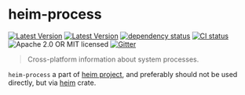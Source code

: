 # heim-process

[![Latest Version](https://img.shields.io/crates/v/heim-process.svg)](https://crates.io/crates/heim-process)
[![Latest Version](https://docs.rs/heim-process/badge.svg)](https://docs.rs/heim-process)
[![dependency status](https://deps.rs/crate/heim-process/0.0.10/status.svg)](https://deps.rs/crate/heim-process/0.0.10)
[![CI status](https://github.com/heim-rs/heim/workflows/Continuous%20integration/badge.svg)](https://github.com/heim-rs/heim/actions?workflow=Continuous+integration)
![Apache 2.0 OR MIT licensed](https://img.shields.io/badge/license-Apache2.0%2FMIT-blue.svg)
[![Gitter](https://badges.gitter.im/heim-rs/heim.svg)](https://gitter.im/heim-rs/heim)

> Cross-platform information about system processes.

`heim-process` a part of [heim project](https://github.com/heim-rs),
and preferably should not be used directly,
but via [heim](https://crates.io/crates/heim) crate.
